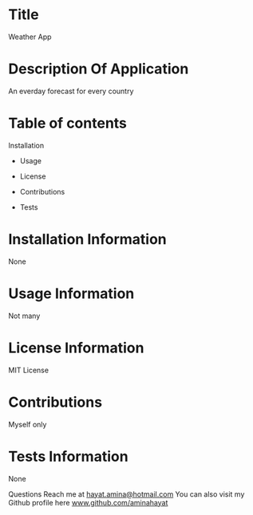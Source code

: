 # Title 
Weather App

# Description Of Application
An everday forecast for every country 

# Table of contents
Installation

* Usage

* License

* Contributions

* Tests

# Installation Information
None

# Usage Information
Not many

# License Information
MIT License

# Contributions
Myself only 

# Tests Information
None

Questions
Reach me at hayat.amina@hotmail.com
You can also visit my Github profile here www.github.com/aminahayat